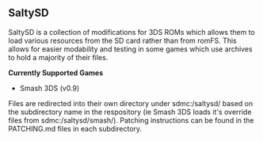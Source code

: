 ## SaltySD

SaltySD is a collection of modifications for 3DS ROMs which allows them to load various resources from the SD card rather than from romFS. This allows for easier modability and testing in some games which use archives to hold a majority of their files.

**Currently Supported Games**

 * Smash 3DS (v0.9)

Files are redirected into their own directory under sdmc:/saltysd/ based on the subdirectory name in the respository (ie Smash 3DS loads it's override files from sdmc:/saltysd/smash/). Patching instructions can be found in the PATCHING.md files in each subdirectory.

